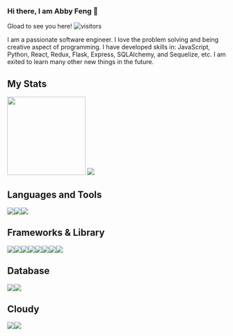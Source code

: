 ### Hi there, I am Abby Feng 👋 

Gload to see you here! ![visitors](https://visitor-badge.glitch.me/badge?page_id=${your.username}.${your.repo.id})

I am a passionate software engineer. I love the problem solving and being creative aspect of programming. I have developed skills in: JavaScript, Python, React, Redux, Flask, Express, SQLAlchemy, and Sequelize, etc. I am exited to learn many other new things in the future. 

## My Stats
<img height="180em" src="https://github-readme-stats.vercel.app/api?username=huifeng248&show_icons=true&hide_border=true&&count_private=true&include_all_commits=true" />

<img src="https://github-readme-stats.vercel.app/api/top-langs/?username=huifeng248" />

## Languages and Tools
<img src="https://img.shields.io/badge/JavaScript-323330?style=for-the-badge&logo=javascript&logoColor=F7DF1E" /><img src="https://img.shields.io/badge/Python-FFD43B?style=for-the-badge&logo=python&logoColor=blue" /><img src="https://img.shields.io/badge/HTML5-E34F26?style=for-the-badge&logo=html5&logoColor=white" />

## Frameworks & Library
<img src="https://img.shields.io/badge/Docker-2CA5E0?style=for-the-badge&logo=docker&logoColor=white" /><img src="https://img.shields.io/badge/Express.js-000000?style=for-the-badge&logo=express&logoColor=white" /><img src="https://img.shields.io/badge/Flask-000000?style=for-the-badge&logo=flask&logoColor=white" /><img src="https://img.shields.io/badge/Node.js-339933?style=for-the-badge&logo=nodedotjs&logoColor=white" /><img src="https://img.shields.io/badge/npm-CB3837?style=for-the-badge&logo=npm&logoColor=white" /><img src="https://img.shields.io/badge/Postman-FF6C37?style=for-the-badge&logo=Postman&logoColor=white" /><img src="https://img.shields.io/badge/React-20232A?style=for-the-badge&logo=react&logoColor=61DAFB" /><img src="https://img.shields.io/badge/Redux-593D88?style=for-the-badge&logo=redux&logoColor=white" />

## Database
<img src="https://img.shields.io/badge/MySQL-005C84?style=for-the-badge&logo=mysql&logoColor=white" /><img src="https://img.shields.io/badge/SQLite-07405E?style=for-the-badge&logo=sqlite&logoColor=white" />

## Cloudy
<img src="https://img.shields.io/badge/Amazon_AWS-FF9900?style=for-the-badge&logo=amazonaws&logoColor=white" /><img src="https://img.shields.io/badge/Heroku-430098?style=for-the-badge&logo=heroku&logoColor=white" />



<!--
**huifeng248/huifeng248** is a ✨ _special_ ✨ repository because its `README.md` (this file) appears on your GitHub profile.

Here are some ideas to get you started:

- 🔭 I’m currently working on ...
- 🌱 I’m currently learning ...
- 👯 I’m looking to collaborate on ...
- 🤔 I’m looking for help with ...
- 💬 Ask me about ...
- 📫 How to reach me: ...
- 😄 Pronouns: ...
- ⚡ Fun fact: ...
-->
